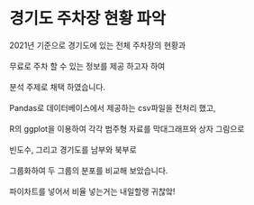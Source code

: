 # 경기도 주차장 현황 파악

2021년 기준으로 경기도에 있는 전체 주차장의 현황과
<br><br>
무료로 주차 할 수 있는 정보를 제공 하고자 하여
<br><br>
분석 주제로 채택 하였습니다.
<br><br>
Pandas로 데이터베이스에서 제공하는 csv파일을 전처리 했고,
<br><br>
R의 ggplot을 이용하여 각각 범주형 자료를 막대그래프와 상자 그림으로
<br><br>
빈도수, 그리고 경기도를 남부와 북부로
<br><br>
그룹화하여 두 그룹의 분포를 비교해 보았습니다.
<br><br>
파이차트를 넣어서 비율 넣는거는 내일할랭 귀찮앜!

